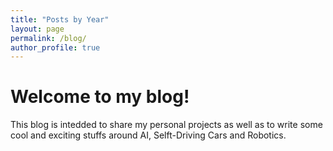 ```yaml
---
title: "Posts by Year"
layout: page
permalink: /blog/
author_profile: true
---
```



# Welcome to my blog!

This blog is intedded to share my personal projects as well as to write some cool and exciting stuffs around AI, Selft-Driving Cars and Robotics.
